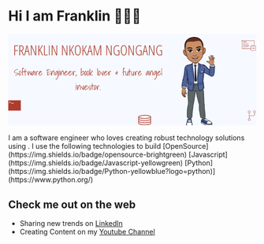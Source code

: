# Hi I am Franklin 👋🌱👀
<div>
  <p align="center">
    <img src="./utils/banner.png"> 
  </p>
</div>
I am a software engineer who loves creating robust technology solutions using .
I use the following technologies to build 
[OpenSource](https://img.shields.io/badge/opensource-brightgreen)
[Javascript](https://img.shields.io/badge/Javascript-yellowgreen)
[Python](https://img.shields.io/badge/Python-yellowblue?logo=python)](https://www.python.org/)

## Check me out on the web
- Sharing new trends on [LinkedIn](https://www.linkedin.com/in/franklinngongang/)
- Creating Content on my [Youtube Channel](https://www.youtube.com/channel/UClLU4FE2edInV3mW6NZm1pw) 


